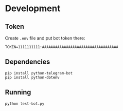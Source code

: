 # Development

## Token

Create `.env` file and put bot token there:

```
TOKEN=1111111111:AAAAAAAAAAAAAAAAAAAAAAAAAAAAAAAAAAA
```

## Dependencies

```
pip install python-telegram-bot
pip install python-dotenv
```

## Running

```
python test-bot.py
```

